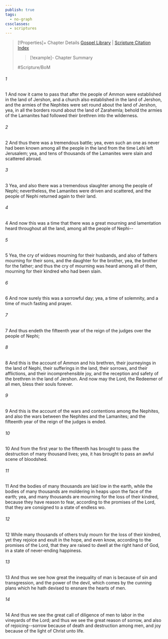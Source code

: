 ```yaml
---
publish: true
tags:
  - no-graph
cssclasses:
  - scriptures
---
```

>[!Properties]+ Chapter Details
>[Gospel Library](https://churchofjesuschrist.org/study/scriptures/bofm/alma/28?lang=eng)    |    [Scripture Citation Index](https://scriptures.byu.edu/#0d51c::c0d51c)
>>[!example]- Chapter Summary
>> 
> 
>
>#Scripture/BoM
###### 1
1 And now it came to pass that after the people of Ammon were established in the land of Jershon, and a church also established in the land of Jershon, and the armies of the Nephites were set round about the land of Jershon, yea, in all the borders round about the land of Zarahemla; behold the armies of the Lamanites had followed their brethren into the wilderness.
###### 2
2 And thus there was a tremendous battle; yea, even such an one as never had been known among all the people in the land from the time Lehi left Jerusalem; yea, and tens of thousands of the Lamanites were slain and scattered abroad.
###### 3
3 Yea, and also there was a tremendous slaughter among the people of Nephi; nevertheless, the Lamanites were driven and scattered, and the people of Nephi returned again to their land.
###### 4
4 And now this was a time that there was a great mourning and lamentation heard throughout all the land, among all the people of Nephi--
###### 5
5 Yea, the cry of widows mourning for their husbands, and also of fathers mourning for their sons, and the daughter for the brother, yea, the brother for the father; and thus the cry of mourning was heard among all of them, mourning for their kindred who had been slain.
###### 6
6 And now surely this was a sorrowful day; yea, a time of solemnity, and a time of much fasting and prayer.
###### 7
7 And thus endeth the fifteenth year of the reign of the judges over the people of Nephi;
###### 8
8 And this is the account of Ammon and his brethren, their journeyings in the land of Nephi, their sufferings in the land, their sorrows, and their afflictions, and their incomprehensible joy, and the reception and safety of the brethren in the land of Jershon. And now may the Lord, the Redeemer of all men, bless their souls forever.
###### 9
9 And this is the account of the wars and contentions among the Nephites, and also the wars between the Nephites and the Lamanites; and the fifteenth year of the reign of the judges is ended.
###### 10
10 And from the first year to the fifteenth has brought to pass the destruction of many thousand lives; yea, it has brought to pass an awful scene of bloodshed.
###### 11
11 And the bodies of many thousands are laid low in the earth, while the bodies of many thousands are moldering in heaps upon the face of the earth; yea, and many thousands are mourning for the loss of their kindred, because they have reason to fear, according to the promises of the Lord, that they are consigned to a state of endless wo.
###### 12
12 While many thousands of others truly mourn for the loss of their kindred, yet they rejoice and exult in the hope, and even know, according to the promises of the Lord, that they are raised to dwell at the right hand of God, in a state of never-ending happiness.
###### 13
13 And thus we see how great the inequality of man is because of sin and transgression, and the power of the devil, which comes by the cunning plans which he hath devised to ensnare the hearts of men.
###### 14
14 And thus we see the great call of diligence of men to labor in the vineyards of the Lord; and thus we see the great reason of sorrow, and also of rejoicing--sorrow because of death and destruction among men, and joy because of the light of Christ unto life.
